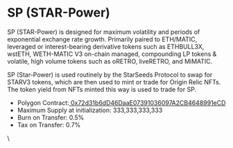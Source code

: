 # SP (STAR-Power)

SP (STAR-Power) is designed for maximum volatility and periods of exponential exchange rate growth. Primarily paired to ETH/MATIC, leveraged or interest-bearing derivative tokens such as ETHBULL3X, wstETH, WETH-MATIC V3 on-chain managed, compounding LP tokens & volatile, high volume tokens such as oRETRO, liveRETRO, and MiMATIC.

SP (Star-Power) is used routinely by the StarSeeds Protocol to swap for STARV3 tokens, which are then used to mint or trade for Origin Relic NFTs. The token yield from NFTs minted this way is used to trade for SP.

* Polygon Contract:[ 0x72d31b6dD46DaaE07391036097A2CB4648991eCD](https://polygonscan.com/token/0x72d31b6dD46DaaE07391036097A2CB4648991eCD)
* Maximum Supply at initialization: 333,333,333,333
* Burn on Transfer: 0.5%
* Tax on Transfer: 0.7%

\
